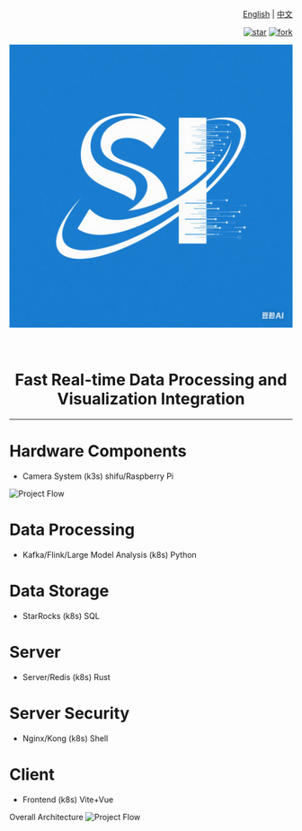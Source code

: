 <div align="right">

[English](README-en.md) | [中文](README.md)

[![star](https://gitee.com/wdep/sightiq/badge/star.svg?theme=dark)](https://gitee.com/wdep/sightiq/stargazers)
[![fork](https://gitee.com/wdep/sightiq/badge/fork.svg?theme=dark)](https://gitee.com/wdep/sightiq/members)

<div align="center">
<img width="900px" src="./logo.png"></img>
</div>
</div>
 
<div align="center">

<h1 style="border-bottom: none">
<br>
    Fast Real-time Data Processing and Visualization Integration
<br />
</h1>
</div>

<hr/>

# Hardware Components

- Camera System (k3s) shifu/Raspberry Pi

![Project Flow](硬件部分架构.svg)

# Data Processing
- Kafka/Flink/Large Model Analysis (k8s) Python

# Data Storage
- StarRocks (k8s) SQL

# Server
- Server/Redis (k8s) Rust

# Server Security
- Nginx/Kong (k8s) Shell

# Client
- Frontend (k8s) Vite+Vue

Overall Architecture
![Project Flow](project-Flow.svg)
